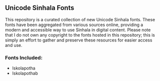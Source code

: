 ## Unicode Sinhala Fonts

This repository is a curated collection of new Unicode Sinhala fonts. These fonts have been aggregated from various sources online, providing a modern and accessible way to use Sinhala in digital content. Please note that I do not own any copyright to the fonts hosted in this repository; this is simply an effort to gather and preserve these resources for easier access and use.

### Fonts Included:

- Iskolapotha
- Iskolapothab
